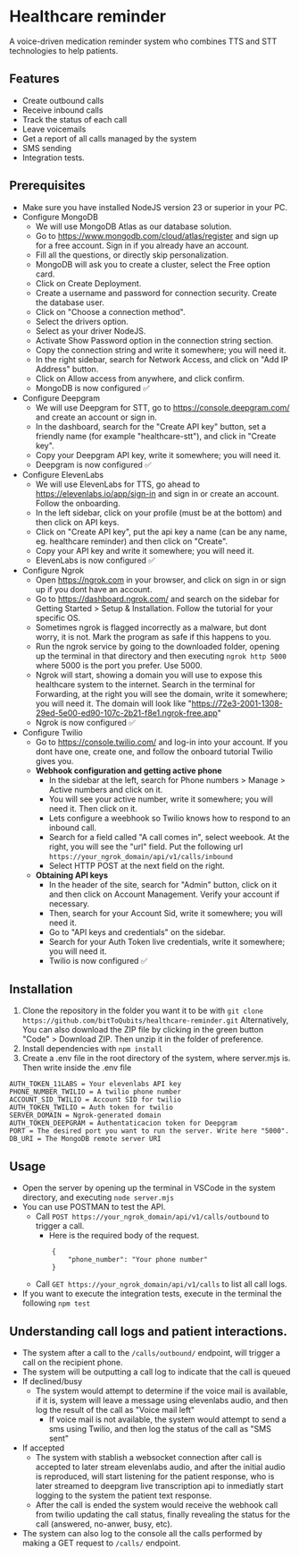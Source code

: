 # Healthcare reminder
A voice-driven medication reminder system who combines TTS and STT technologies to help patients.
## Features
- Create outbound calls
- Receive inbound calls
- Track the status of each call
- Leave voicemails
- Get a report of all calls managed by the system
- SMS sending
- Integration tests.
## Prerequisites
- Make sure you have installed NodeJS version 23 or superior in your PC.
- Configure MongoDB
    - We will use MongoDB Atlas as our database solution.
    - Go to https://www.mongodb.com/cloud/atlas/register and sign up for a free account. Sign in if you
    already have an account. 
    - Fill all the questions, or directly skip personalization.
    - MongoDB will ask you to create a cluster, select the Free option card.
    - Click on Create Deployment.
    - Create a username and password for connection security. Create the database user.
    - Click on "Choose a connection method".
    - Select the drivers option.
    - Select as your driver NodeJS.
    - Activate Show Password option in the connection string section. 
    - Copy the connection string and write it somewhere; you will need it.
    - In the right sidebar, search for Network Access, and click on "Add IP Address" button.
    - Click on Allow access from anywhere, and click confirm.
    - MongoDB is now configured ✅
- Configure Deepgram
    - We will use Deepgram for STT, go to https://console.deepgram.com/ and create an account or sign in.
    - In the dashboard, search for the "Create API key" button, set a friendly name (for example "healthcare-stt"), and click in "Create key".
    - Copy your Deepgram API key, write it somewhere; you will need it.
    - Deepgram is now configured ✅
- Configure ElevenLabs
    - We will use ElevenLabs for TTS, go ahead to https://elevenlabs.io/app/sign-in and sign in or create an account. Follow the onboarding.
    - In the left sidebar, click on your profile (must be at the bottom) and then click on API keys. 
    - Click on "Create API key", put the api key a name (can be any name, eg. healthcare reminder) and then click on "Create".
    - Copy your API key and write it somewhere; you will need it.
    - ElevenLabs is now configured ✅
- Configure Ngrok 
    - Open https://ngrok.com in your browser, and click on sign in or sign up if you dont have an account.
    - Go to https://dashboard.ngrok.com/ and search on the sidebar for Getting Started > Setup & Installation. Follow the tutorial for your specific OS. 
    - Sometimes ngrok is flagged incorrectly as a malware, but dont worry, it is not. Mark the program as safe if this happens to you.
    - Run the ngrok service by going to the downloaded folder, opening up the terminal in that directory and then executing `ngrok http 5000` where 5000 is the port you prefer. Use 5000.
    - Ngrok will start, showing a domain you will use to expose this healthcare system to the internet. Search in the terminal for Forwarding, at the right you will see the domain, write it somewhere; you will need it. The domain will look like "https://72e3-2001-1308-29ed-5e00-ed90-107c-2b21-f8e1.ngrok-free.app"
    - Ngrok is now configured ✅
- Configure Twilio
    - Go to https://console.twilio.com/ and log-in into your account. If you dont have one, create one, and follow the onboard tutorial Twilio gives you.
    - **Webhook configuration and getting active phone**
        - In the sidebar at the left, search for Phone numbers > Manage > Active numbers and click on it.
        - You will see your active number, write it somewhere; you will need it. Then click on it.
        - Lets configure a weebhook so Twilio knows how to respond to an inbound call. 
        - Search for a field called "A call comes in", select weebook. At the right, you will see the "url" field. Put the following url ``https://your_ngrok_domain/api/v1/calls/inbound``
        - Select HTTP POST at the next field on the right.
    - **Obtaining API keys**
        - In the header of the site, search for "Admin" button, click on it and then click on Account Management. Verify your account if necessary. 
        - Then, search for your Account Sid, write it somewhere; you will need it.
        - Go to "API keys and credentials" on the sidebar.
        - Search for your Auth Token live credentials, write it somewhere; you will need it.
        - Twilio is now configured ✅
## Installation
1. Clone the repository in the folder you want it to be with
   ``git clone https://github.com/bitToQubits/healthcare-reminder.git``
   Alternatively, You can also download the ZIP file by clicking in the green button "Code" > Download ZIP. 
   Then unzip it in the folder of preference.
3. Install dependencies with
   ``npm install``
4. Create a .env file in the root directory of the system, where server.mjs is. Then write inside the .env file
```
AUTH_TOKEN_11LABS = Your elevenlabs API key
PHONE_NUMBER_TWILIO = A twilio phone number
ACCOUNT_SID_TWILIO = Account SID for twilio
AUTH_TOKEN_TWILIO = Auth token for twilio
SERVER_DOMAIN = Ngrok-generated domain
AUTH_TOKEN_DEEPGRAM = Authentaticacion token for Deepgram
PORT = The desired port you want to run the server. Write here "5000".
DB_URI = The MongoDB remote server URI
```
## Usage
- Open the server by opening up the terminal in VSCode in the system directory, and executing ``node server.mjs``
- You can use POSTMAN to test the API.
    - Call ``POST https://your_ngrok_domain/api/v1/calls/outbound`` to trigger a call.
        - Here is the required body of the request.
        ```
            {
                "phone_number": "Your phone number"
            }
        ```
    - Call ``GET https://your_ngrok_domain/api/v1/calls`` to list all call logs.
- If you want to execute the integration tests, execute in the terminal the following ``npm test``
## Understanding call logs and patient interactions.
- The system after a call to the ``/calls/outbound/`` endpoint, will trigger a call on the recipient phone.
- The system will be outputting a call log to indicate that the call is queued
- If declined/busy
    - The system would attempt to determine if the voice mail is available, if it is, system will leave
    a message using elevenlabs audio, and then log the result of the call as "Voice mail left"
        - If voice mail is not available, the system would attempt to send a sms using Twilio, and then
        log the status of the call as "SMS sent"
- If accepted
    - The system with stablish a websocket connection after call is accepted to later stream 
    elevenlabs audio, and after the initial audio is reproduced, will start listening for the patient 
    response, who is later streamed to deepgram live transcription api to inmediatly start logging
    to the system the patient text response.
    - After the call is ended the system would receive the webhook call from twilio updating the call
    status, finally revealing the status for the call (answered, no-anwer, busy, etc).
- The system can also log to the console all the calls performed by making a GET request to ``/calls/`` endpoint.
